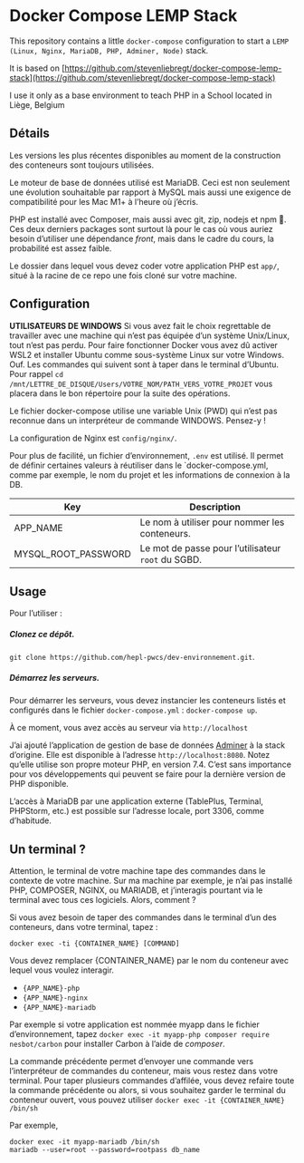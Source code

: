 # Docker Compose LEMP Stack

This repository contains a little `docker-compose` configuration to start a `LEMP (Linux, Nginx, MariaDB, PHP, Adminer, Node)` stack.

It is based on [https://github.com/stevenliebregt/docker-compose-lemp-stack](https://github.com/stevenliebregt/docker-compose-lemp-stack)

I use it only as a base environment to teach PHP in a School located in Liège, Belgium

## Détails

Les versions les plus récentes disponibles au moment de la construction des conteneurs sont toujours utilisées.

Le moteur de base de données utilisé est MariaDB. Ceci est non seulement une évolution souhaitable par rapport à MySQL mais aussi une exigence de compatibilité pour les Mac M1+ à l’heure où j’écris. 

PHP est installé avec Composer, mais aussi avec git, zip, nodejs et npm 🎉. Ces deux derniers packages sont surtout là pour le cas où vous auriez besoin d’utiliser une dépendance *front*, mais dans le cadre du cours, la probabilité est assez faible.

Le dossier dans lequel vous devez coder votre application PHP est `app/`, situé à la racine de ce repo une fois cloné sur votre machine.

## Configuration

**UTILISATEURS DE WINDOWS**
Si vous avez fait le choix regrettable de travailler avec une machine qui n’est pas équipée d’un système Unix/Linux, tout n’est pas perdu. Pour faire fonctionner Docker vous avez dû activer WSL2 et installer Ubuntu comme sous-système Linux sur votre Windows. Ouf. Les commandes qui suivent sont à taper dans le terminal d’Ubuntu. Pour rappel `cd /mnt/LETTRE_DE_DISQUE/Users/VOTRE_NOM/PATH_VERS_VOTRE_PROJET` vous placera dans le bon répertoire pour la suite des opérations.

Le fichier docker-compose utilise une variable Unix (PWD) qui n’est pas reconnue dans un interpréteur de commande WINDOWS. Pensez-y !


La configuration de Nginx est `config/nginx/`.

Pour plus de facilité, un fichier d’environnement, `.env` est utilisé. Il permet de définir certaines valeurs à réutiliser dans le `docker-compose.yml, comme par exemple, le nom du projet et les informations de connexion à la DB.


| Key | Description |
|-----|-------------|
|APP_NAME|Le nom à utiliser pour nommer les conteneurs.|
|MYSQL_ROOT_PASSWORD|Le mot de passe pour l’utilisateur `root` du SGBD.|

## Usage

Pour l’utiliser : 

##### Clonez ce dépôt.

`git clone https://github.com/hepl-pwcs/dev-environnement.git`.

##### Démarrez les serveurs.

Pour démarrer les serveurs, vous devez instancier les conteneurs listés et configurés dans le fichier `docker-compose.yml` : `docker-compose up`.

À ce moment, vous avez accès au serveur via `http://localhost`

J’ai ajouté l’application de gestion de base de données [Adminer](https://www.adminer.org) à la stack d’origine. Elle est disponible à l’adresse `http://localhost:8080`. Notez qu’elle utilise son propre moteur PHP, en version 7.4. C’est sans importance pour vos développements qui peuvent se faire pour la dernière version de PHP disponible.

L’accès à MariaDB par une application externe (TablePlus, Terminal, PHPStorm, etc.) est possible sur l’adresse locale, port 3306, comme d’habitude.

## Un terminal ? 

Attention, le terminal de votre machine tape des commandes dans le contexte de votre machine. Sur ma machine par exemple, je n’ai pas installé PHP, COMPOSER, NGINX, ou MARIADB, et j’interagis pourtant via le terminal avec tous ces logiciels. Alors, comment ? 

Si vous avez besoin de taper des commandes dans le terminal d’un des conteneurs, dans votre terminal, tapez :

`docker exec -ti {CONTAINER_NAME} [COMMAND]` 

Vous devez remplacer {CONTAINER_NAME} par le nom du conteneur avec lequel vous voulez interagir.

* `{APP_NAME}-php`
* `{APP_NAME}-nginx`
* `{APP_NAME}-mariadb`

Par exemple si votre application est nommée myapp dans le fichier d’environnement, tapez `docker exec -it myapp-php composer require nesbot/carbon` pour installer Carbon à l’aide de *composer*.

La commande précédente permet d’envoyer une commande vers l’interpréteur de commandes du conteneur, mais vous restez dans votre terminal. Pour taper plusieurs commandes d’affilée, vous devez refaire toute la commande précédente ou alors, si vous souhaitez garder le terminal du conteneur ouvert, vous pouvez utiliser `docker exec -it {CONTAINER_NAME} /bin/sh`

Par exemple, 
```
docker exec -it myapp-mariadb /bin/sh
mariadb --user=root --password=rootpass db_name
```
